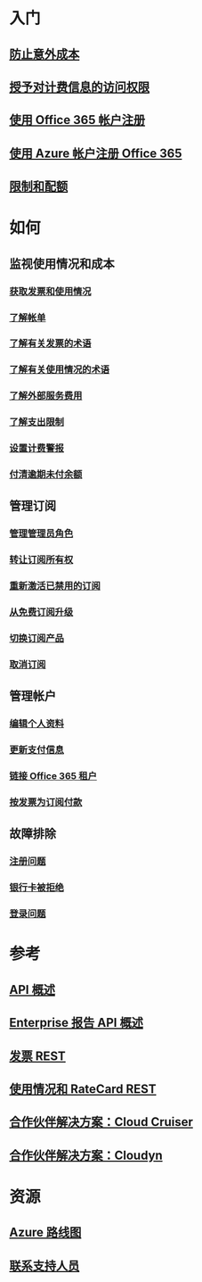 # 入门

## [防止意外成本](billing-getting-started.md)

## [授予对计费信息的访问权限](billing-manage-access.md)

## [使用 Office 365 帐户注册](billing-use-existing-office-365-account-azure-subscription.md)

## [使用 Azure 帐户注册 Office 365](billing-use-existing-azure-account-for-office-365-subscription.md)

## [限制和配额](../azure-subscription-service-limits.md?toc=/azure/billing/TOC.json)


# 如何

## 监视使用情况和成本

### [获取发票和使用情况](billing-download-azure-invoice-daily-usage-date.md)

### [了解帐单](billing-understand-your-bill.md)

### [了解有关发票的术语](billing-understand-your-invoice.md)

### [了解有关使用情况的术语](billing-understand-your-usage.md)

### [了解外部服务费用](billing-understand-your-azure-marketplace-charges.md)

### [了解支出限制](billing-spending-limit.md)

### [设置计费警报](billing-set-up-alerts.md)

### [付清逾期未付余额](billing-azure-subscription-past-due-balance.md)


## 管理订阅

### [管理管理员角色](billing-add-change-azure-subscription-administrator.md)

### [转让订阅所有权](billing-subscription-transfer.md)

### [重新激活已禁用的订阅](billing-subscription-become-disable.md)

### [从免费订阅升级](billing-upgrade-azure-subscription.md)

### [切换订阅产品](billing-how-to-switch-azure-offer.md)

### [取消订阅](billing-how-to-cancel-azure-subscription.md)

## 管理帐户

### [编辑个人资料](billing-how-to-change-azure-account-profile.md)

### [更新支付信息](billing-how-to-change-credit-card.md)

### [链接 Office 365 租户](billing-add-office-365-tenant-to-azure-subscription.md)

### [按发票为订阅付款](billing-how-to-pay-by-invoice.md)

## 故障排除

### [注册问题](billing-troubleshoot-azure-sign-up-issues.md)

### [银行卡被拒绝](billing-credit-card-fails-during-azure-sign-up.md)

### [登录问题](billing-cannot-login-subscription.md)


# 参考

## [API 概述](billing-usage-rate-card-overview.md)

## [Enterprise 报告 API 概述](billing-enterprise-api.md)

## [发票 REST](/rest/api/billing)

## [使用情况和 RateCard REST](https://msdn.microsoft.com/library/azure/1ea5b323-54bb-423d-916f-190de96c6a3c)

## [合作伙伴解决方案：Cloud Cruiser](billing-usage-rate-card-partner-solution-cloudcruiser.md)

## [合作伙伴解决方案：Cloudyn](billing-usage-rate-card-partner-solution-cloudyn.md)


# 资源

## [Azure 路线图](https://azure.microsoft.com/roadmap/)

## [联系支持人员](../azure-supportability/how-to-create-azure-support-request.md)

